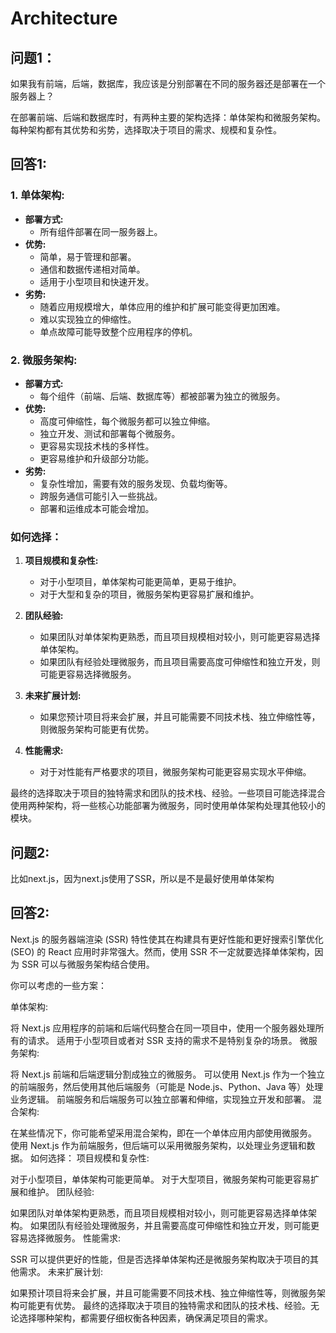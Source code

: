 # Architecture

## 问题1：
如果我有前端，后端，数据库，我应该是分别部署在不同的服务器还是部署在一个服务器上？

在部署前端、后端和数据库时，有两种主要的架构选择：单体架构和微服务架构。每种架构都有其优势和劣势，选择取决于项目的需求、规模和复杂性。

## 回答1:
### 1. 单体架构:

- **部署方式:**
  - 所有组件部署在同一服务器上。
- **优势:**
  - 简单，易于管理和部署。
  - 通信和数据传递相对简单。
  - 适用于小型项目和快速开发。
- **劣势:**
  - 随着应用规模增大，单体应用的维护和扩展可能变得更加困难。
  - 难以实现独立的伸缩性。
  - 单点故障可能导致整个应用程序的停机。

### 2. 微服务架构:

- **部署方式:**
  - 每个组件（前端、后端、数据库等）都被部署为独立的微服务。
- **优势:**
  - 高度可伸缩性，每个微服务都可以独立伸缩。
  - 独立开发、测试和部署每个微服务。
  - 更容易实现技术栈的多样性。
  - 更容易维护和升级部分功能。
- **劣势:**
  - 复杂性增加，需要有效的服务发现、负载均衡等。
  - 跨服务通信可能引入一些挑战。
  - 部署和运维成本可能会增加。

### 如何选择：

1. **项目规模和复杂性:**
   - 对于小型项目，单体架构可能更简单，更易于维护。
   - 对于大型和复杂的项目，微服务架构更容易扩展和维护。

2. **团队经验:**
   - 如果团队对单体架构更熟悉，而且项目规模相对较小，则可能更容易选择单体架构。
   - 如果团队有经验处理微服务，而且项目需要高度可伸缩性和独立开发，则可能更容易选择微服务。

3. **未来扩展计划:**
   - 如果您预计项目将来会扩展，并且可能需要不同技术栈、独立伸缩性等，则微服务架构可能更有优势。

4. **性能需求:**
   - 对于对性能有严格要求的项目，微服务架构可能更容易实现水平伸缩。

最终的选择取决于项目的独特需求和团队的技术栈、经验。一些项目可能选择混合使用两种架构，将一些核心功能部署为微服务，同时使用单体架构处理其他较小的模块。


## 问题2:

比如next.js，因为next.js使用了SSR，所以是不是最好使用单体架构

## 回答2:

Next.js 的服务器端渲染 (SSR) 特性使其在构建具有更好性能和更好搜索引擎优化 (SEO) 的 React 应用时非常强大。然而，使用 SSR 不一定就要选择单体架构，因为 SSR 可以与微服务架构结合使用。

你可以考虑的一些方案：

单体架构:

将 Next.js 应用程序的前端和后端代码整合在同一项目中，使用一个服务器处理所有的请求。
适用于小型项目或者对 SSR 支持的需求不是特别复杂的场景。
微服务架构:

将 Next.js 前端和后端逻辑分割成独立的微服务。
可以使用 Next.js 作为一个独立的前端服务，然后使用其他后端服务（可能是 Node.js、Python、Java 等）处理业务逻辑。
前端服务和后端服务可以独立部署和伸缩，实现独立开发和部署。
混合架构:

在某些情况下，你可能希望采用混合架构，即在一个单体应用内部使用微服务。
使用 Next.js 作为前端服务，但后端可以采用微服务架构，以处理业务逻辑和数据。
如何选择：
项目规模和复杂性:

对于小型项目，单体架构可能更简单。
对于大型项目，微服务架构可能更容易扩展和维护。
团队经验:

如果团队对单体架构更熟悉，而且项目规模相对较小，则可能更容易选择单体架构。
如果团队有经验处理微服务，并且需要高度可伸缩性和独立开发，则可能更容易选择微服务。
性能需求:

SSR 可以提供更好的性能，但是否选择单体架构还是微服务架构取决于项目的其他需求。
未来扩展计划:

如果预计项目将来会扩展，并且可能需要不同技术栈、独立伸缩性等，则微服务架构可能更有优势。
最终的选择取决于项目的独特需求和团队的技术栈、经验。无论选择哪种架构，都需要仔细权衡各种因素，确保满足项目的需求。
